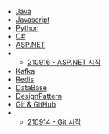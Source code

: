 * [Java]()
* [Javascript]()
* [Python]()
* [C#]()
* [ASP.NET]()
* - [210916 - ASP.NET 시작](./Aspdotnet/210915.md)
* [Kafka]()
* [Redis]()
* [DataBase]()
* [DesignPattern]()
* [Git & GitHub]()
* - [210914 - Git 시작](./Git/210914.md)